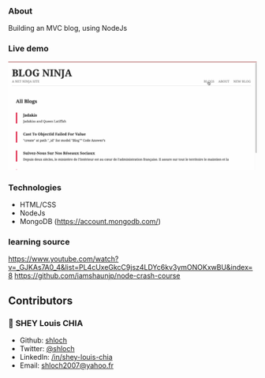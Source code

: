 ### About

Building an MVC blog, using NodeJs

### Live demo
![alt text](https://github.com/shloch/myNodejs101/blob/main/public/Untitled.gif)

### Technologies

- HTML/CSS
- NodeJs
- MongoDB (https://account.mongodb.com/)

### learning source

https://www.youtube.com/watch?v=_GJKAs7A0_4&list=PL4cUxeGkcC9jsz4LDYc6kv3ymONOKxwBU&index=8
https://github.com/iamshaunjp/node-crash-course

## Contributors

### 👤 **SHEY Louis CHIA**

- Github: [shloch](https://github.com/shloch)
- Twitter: [@shloch](https://twitter.com/shloch)
- LinkedIn: [/in/shey-louis-chia](https://www.linkedin.com/in/shey-louis-chia)
- Email: shloch2007@yahoo.fr



